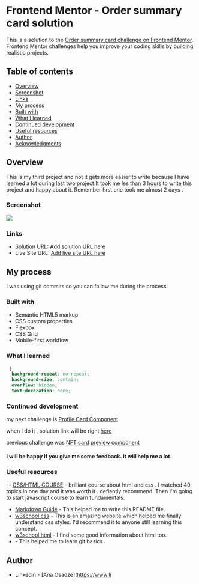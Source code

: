 # Frontend Mentor - Order summary card solution

This is a solution to the [Order summary card challenge on Frontend Mentor](https://www.frontendmentor.io/challenges/order-summary-component-QlPmajDUj). Frontend Mentor challenges help you improve your coding skills by building realistic projects.

## Table of contents

- [Overview](#overview)
- [Screenshot](#screenshot)
- [Links](#links)
- [My process](#my-process)
- [Built with](#built-with)
- [What I learned](#what-i-learned)
- [Continued development](#continued-development)
- [Useful resources](#useful-resources)
- [Author](#author)
- [Acknowledgments](#acknowledgments)

## Overview

This is my third project and not it gets more easier to write because I have learned a lot during last two project.It took me les than 3 hours to write this project and happy about it. Remember first one took me almost 2 days .

### Screenshot

![](https://cdn.glitch.global/6a2998d4-9d9e-429d-827a-2938e7636920/screenshot.JPG?v=1656068261578)

### Links

- Solution URL: [Add solution URL here](https://glitch.com/edit/#!/caring-cerulean-mimosa)
- Live Site URL: [Add live site URL here](https://caring-cerulean-mimosa.glitch.me)

## My process

I was using git commits so you can follow me during the process.

### Built with

- Semantic HTML5 markup
- CSS custom properties
- Flexbox
- CSS Grid
- Mobile-first workflow

### What I learned

```css
 {
  background-repeat: no-repeat;
  background-size: contain;
  overflow: hidden;
  text-decoration: none;
```

### Continued development

my next challenge is [Profile Card Component](https://www.figma.com/file/KoqiKcVIILKvdIdl1ZPieL/profile-card-component?node-id=0%3A84)

when I do it , solution link will be right [here](https://github.com/anaosadze/Profile-Card-Component-.git)

previous challenge was [ NFT card preview component](https://github.com/anaosadze/nft-preview-card-component--2.git)

#### I will be happy If you give me some feedback. It will help me a lot.

### Useful resources

-- [CSS/HTML COURSE](https://www.udemy.com/course/design-and-develop-a-killer-website-with-html5-and-css3/) - brilliant course about html and css . I watched 40 topics in one day and it was worth it . defiantly recommend. Then I'm going to start javascript course to learn fundamentals.

- [Markdown Guide](https://www.markdownguide.org/basic-syntax/) - This helped me to write this README file.
- [w3school css](https://www.w3schools.com/css/css_syntax.asp) - This is an amazing website which helped me finally understand css styles. I'd recommend it to anyone still learning this concept.
- [w3school html](https://www.w3schools.com/html/html_intro.asp) - I find some good information about html too.
- [](https://www.youtube.com/watch?v=USjZcfj8yxE) - This helped me to learn git basics .

## Author

- Linkedin - [Ana Osadze](https://www.li
